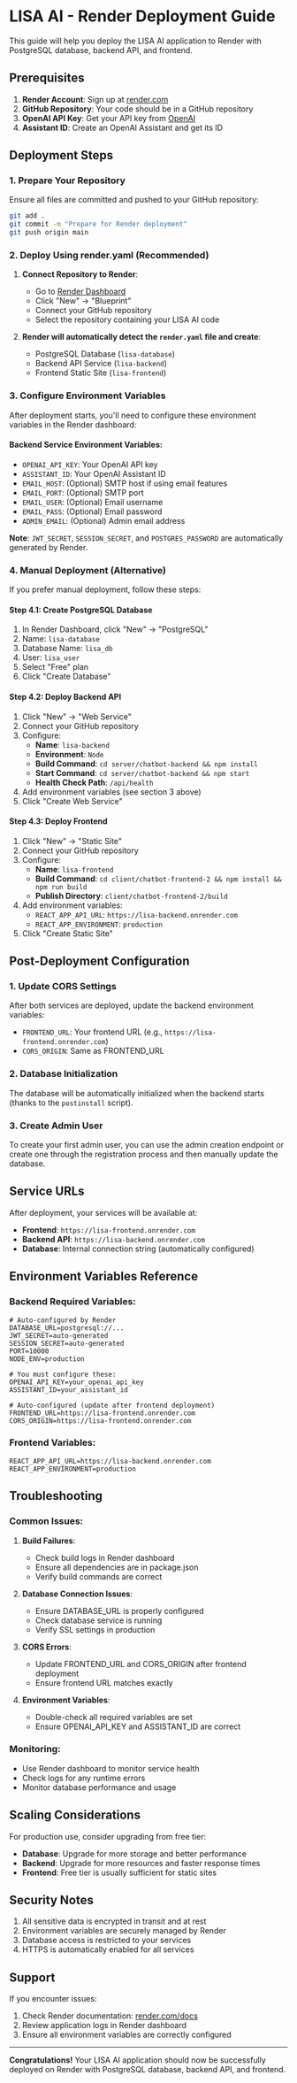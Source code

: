 # LISA AI - Render Deployment Guide

This guide will help you deploy the LISA AI application to Render with PostgreSQL database, backend API, and frontend.

## Prerequisites

1. **Render Account**: Sign up at [render.com](https://render.com)
2. **GitHub Repository**: Your code should be in a GitHub repository
3. **OpenAI API Key**: Get your API key from [OpenAI](https://platform.openai.com/api-keys)
4. **Assistant ID**: Create an OpenAI Assistant and get its ID

## Deployment Steps

### 1. Prepare Your Repository

Ensure all files are committed and pushed to your GitHub repository:
```bash
git add .
git commit -m "Prepare for Render deployment"
git push origin main
```

### 2. Deploy Using render.yaml (Recommended)

1. **Connect Repository to Render**:
   - Go to [Render Dashboard](https://dashboard.render.com)
   - Click "New" → "Blueprint"
   - Connect your GitHub repository
   - Select the repository containing your LISA AI code

2. **Render will automatically detect the `render.yaml` file and create**:
   - PostgreSQL Database (`lisa-database`)
   - Backend API Service (`lisa-backend`)
   - Frontend Static Site (`lisa-frontend`)

### 3. Configure Environment Variables

After deployment starts, you'll need to configure these environment variables in the Render dashboard:

#### Backend Service Environment Variables:
- `OPENAI_API_KEY`: Your OpenAI API key
- `ASSISTANT_ID`: Your OpenAI Assistant ID
- `EMAIL_HOST`: (Optional) SMTP host if using email features
- `EMAIL_PORT`: (Optional) SMTP port
- `EMAIL_USER`: (Optional) Email username
- `EMAIL_PASS`: (Optional) Email password
- `ADMIN_EMAIL`: (Optional) Admin email address

**Note**: `JWT_SECRET`, `SESSION_SECRET`, and `POSTGRES_PASSWORD` are automatically generated by Render.

### 4. Manual Deployment (Alternative)

If you prefer manual deployment, follow these steps:

#### Step 4.1: Create PostgreSQL Database
1. In Render Dashboard, click "New" → "PostgreSQL"
2. Name: `lisa-database`
3. Database Name: `lisa_db`
4. User: `lisa_user`
5. Select "Free" plan
6. Click "Create Database"

#### Step 4.2: Deploy Backend API
1. Click "New" → "Web Service"
2. Connect your GitHub repository
3. Configure:
   - **Name**: `lisa-backend`
   - **Environment**: `Node`
   - **Build Command**: `cd server/chatbot-backend && npm install`
   - **Start Command**: `cd server/chatbot-backend && npm start`
   - **Health Check Path**: `/api/health`
4. Add environment variables (see section 3 above)
5. Click "Create Web Service"

#### Step 4.3: Deploy Frontend
1. Click "New" → "Static Site"
2. Connect your GitHub repository
3. Configure:
   - **Name**: `lisa-frontend`
   - **Build Command**: `cd client/chatbot-frontend-2 && npm install && npm run build`
   - **Publish Directory**: `client/chatbot-frontend-2/build`
4. Add environment variables:
   - `REACT_APP_API_URL`: `https://lisa-backend.onrender.com`
   - `REACT_APP_ENVIRONMENT`: `production`
5. Click "Create Static Site"

## Post-Deployment Configuration

### 1. Update CORS Settings
After both services are deployed, update the backend environment variables:
- `FRONTEND_URL`: Your frontend URL (e.g., `https://lisa-frontend.onrender.com`)
- `CORS_ORIGIN`: Same as FRONTEND_URL

### 2. Database Initialization
The database will be automatically initialized when the backend starts (thanks to the `postinstall` script).

### 3. Create Admin User
To create your first admin user, you can use the admin creation endpoint or create one through the registration process and then manually update the database.

## Service URLs

After deployment, your services will be available at:
- **Frontend**: `https://lisa-frontend.onrender.com`
- **Backend API**: `https://lisa-backend.onrender.com`
- **Database**: Internal connection string (automatically configured)

## Environment Variables Reference

### Backend Required Variables:
```env
# Auto-configured by Render
DATABASE_URL=postgresql://...
JWT_SECRET=auto-generated
SESSION_SECRET=auto-generated
PORT=10000
NODE_ENV=production

# You must configure these:
OPENAI_API_KEY=your_openai_api_key
ASSISTANT_ID=your_assistant_id

# Auto-configured (update after frontend deployment)
FRONTEND_URL=https://lisa-frontend.onrender.com
CORS_ORIGIN=https://lisa-frontend.onrender.com
```

### Frontend Variables:
```env
REACT_APP_API_URL=https://lisa-backend.onrender.com
REACT_APP_ENVIRONMENT=production
```

## Troubleshooting

### Common Issues:

1. **Build Failures**:
   - Check build logs in Render dashboard
   - Ensure all dependencies are in package.json
   - Verify build commands are correct

2. **Database Connection Issues**:
   - Ensure DATABASE_URL is properly configured
   - Check database service is running
   - Verify SSL settings in production

3. **CORS Errors**:
   - Update FRONTEND_URL and CORS_ORIGIN after frontend deployment
   - Ensure frontend URL matches exactly

4. **Environment Variables**:
   - Double-check all required variables are set
   - Ensure OPENAI_API_KEY and ASSISTANT_ID are correct

### Monitoring:
- Use Render dashboard to monitor service health
- Check logs for any runtime errors
- Monitor database performance and usage

## Scaling Considerations

For production use, consider upgrading from free tier:
- **Database**: Upgrade for more storage and better performance
- **Backend**: Upgrade for more resources and faster response times
- **Frontend**: Free tier is usually sufficient for static sites

## Security Notes

1. All sensitive data is encrypted in transit and at rest
2. Environment variables are securely managed by Render
3. Database access is restricted to your services
4. HTTPS is automatically enabled for all services

## Support

If you encounter issues:
1. Check Render documentation: [render.com/docs](https://render.com/docs)
2. Review application logs in Render dashboard
3. Ensure all environment variables are correctly configured

---

**Congratulations!** Your LISA AI application should now be successfully deployed on Render with PostgreSQL database, backend API, and frontend. 